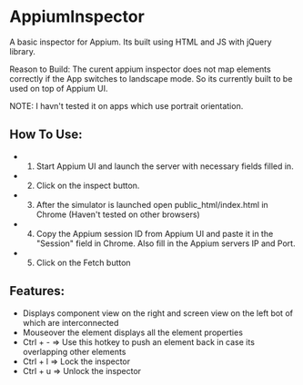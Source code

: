 AppiumInspector
===============

A basic inspector for Appium. Its built using HTML and JS with jQuery library.

Reason to Build: The curent appium inspector does not map elements correctly if the App switches to landscape mode. So its 
currently built to be used on top of Appium UI.

NOTE: I havn't tested it on apps which use portrait orientation. 

How To Use:
-----------

* 1. Start Appium UI and launch the server with necessary fields filled in.
* 2. Click on the inspect button.
* 3. After the simulator is launched open public_html/index.html in Chrome (Haven't tested on other browsers)
* 4. Copy the Appium session ID from Appium UI and paste it in the "Session" field in Chrome. Also fill in the Appium servers IP and Port.
* 5. Click on the Fetch button

Features:
---------
* Displays component view on the right and screen view on the left bot of which are interconnected 
* Mouseover the element displays all the element properties
* Ctrl + -   => Use this hotkey to push an element back in case its overlapping other elements
* Ctrl + l   => Lock the inspector
* Ctrl + u   => Unlock the inspector
